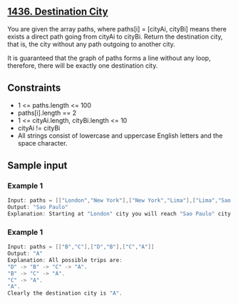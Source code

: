 ## [1436. Destination City](https://leetcode.com/problems/destination-city/)
 You are given the array paths, where paths[i] = [cityAi, cityBi] means there exists a direct path going from cityAi to cityBi. Return the destination city, that is, the city without any path outgoing to another city.

 It is guaranteed that the graph of paths forms a line without any loop, therefore, there will be exactly one destination city.

## Constraints
 - 1 <= paths.length <= 100
 - paths[i].length == 2
 - 1 <= cityAi.length, cityBi.length <= 10
 - cityAi != cityBi
 - All strings consist of lowercase and uppercase English letters and the space character.

 ## Sample input
 ### Example 1
 ```c
 Input: paths = [["London","New York"],["New York","Lima"],["Lima","Sao Paulo"]]
 Output: "Sao Paulo" 
 Explanation: Starting at "London" city you will reach "Sao Paulo" city which is the destination city. Your trip consist of: "London" -> "New  York" -> "Lima" -> "Sao Paulo".
 ```
 ### Example 1
 ```c
 Input: paths = [["B","C"],["D","B"],["C","A"]]
 Output: "A"
 Explanation: All possible trips are: 
 "D" -> "B" -> "C" -> "A". 
 "B" -> "C" -> "A". 
 "C" -> "A". 
 "A". 
 Clearly the destination city is "A".
 ```